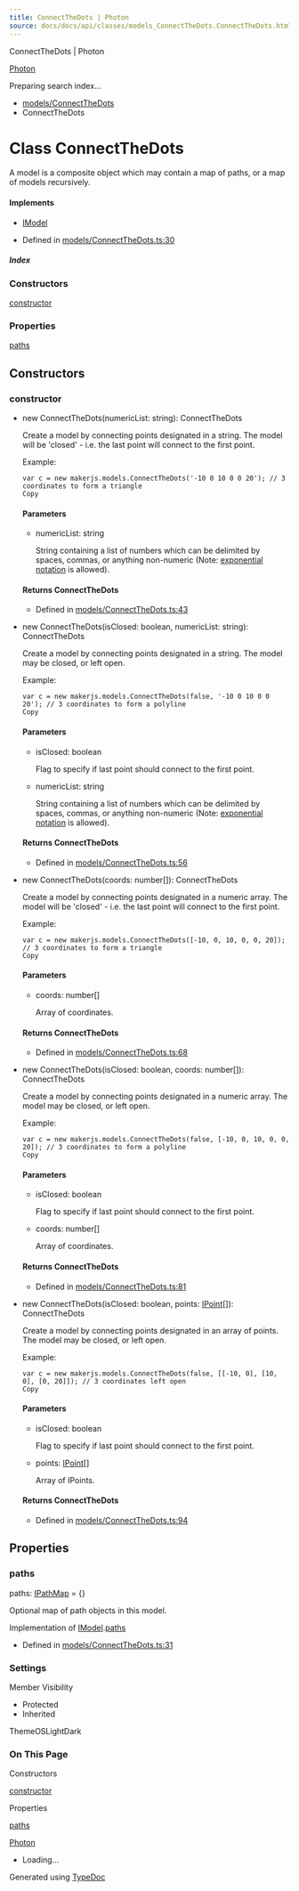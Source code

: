```yaml
---
title: ConnectTheDots | Photon
source: docs/docs/api/classes/models_ConnectTheDots.ConnectTheDots.html
---
```


ConnectTheDots | Photon

[Photon](../index.html)




Preparing search index...

* [models/ConnectTheDots](../modules/models_ConnectTheDots.html)
* ConnectTheDots

# Class ConnectTheDots

A model is a composite object which may contain a map of paths, or a map of models recursively.

#### Implements

* [IModel](../interfaces/core_schema.IModel.html)

* Defined in [models/ConnectTheDots.ts:30](https://github.com/mwhite454/photon/blob/main/packages/photon/src/models/ConnectTheDots.ts#L30)

##### Index

### Constructors

[constructor](#constructor)

### Properties

[paths](#paths)

## Constructors

### constructor

* new ConnectTheDots(numericList: string): ConnectTheDots

  Create a model by connecting points designated in a string. The model will be 'closed' - i.e. the last point will connect to the first point.

  Example:

  ```
  var c = new makerjs.models.ConnectTheDots('-10 0 10 0 0 20'); // 3 coordinates to form a triangle
  Copy
  ```

  #### Parameters

  + numericList: string

    String containing a list of numbers which can be delimited by spaces, commas, or anything non-numeric (Note: [exponential notation](https://developer.mozilla.org/en-US/docs/Web/JavaScript/Reference/Global_Objects/Number/toExponential) is allowed).

  #### Returns ConnectTheDots

  + Defined in [models/ConnectTheDots.ts:43](https://github.com/mwhite454/photon/blob/main/packages/photon/src/models/ConnectTheDots.ts#L43)
* new ConnectTheDots(isClosed: boolean, numericList: string): ConnectTheDots

  Create a model by connecting points designated in a string. The model may be closed, or left open.

  Example:

  ```
  var c = new makerjs.models.ConnectTheDots(false, '-10 0 10 0 0 20'); // 3 coordinates to form a polyline
  Copy
  ```

  #### Parameters

  + isClosed: boolean

    Flag to specify if last point should connect to the first point.
  + numericList: string

    String containing a list of numbers which can be delimited by spaces, commas, or anything non-numeric (Note: [exponential notation](https://developer.mozilla.org/en-US/docs/Web/JavaScript/Reference/Global_Objects/Number/toExponential) is allowed).

  #### Returns ConnectTheDots

  + Defined in [models/ConnectTheDots.ts:56](https://github.com/mwhite454/photon/blob/main/packages/photon/src/models/ConnectTheDots.ts#L56)
* new ConnectTheDots(coords: number[]): ConnectTheDots

  Create a model by connecting points designated in a numeric array. The model will be 'closed' - i.e. the last point will connect to the first point.

  Example:

  ```
  var c = new makerjs.models.ConnectTheDots([-10, 0, 10, 0, 0, 20]); // 3 coordinates to form a triangle
  Copy
  ```

  #### Parameters

  + coords: number[]

    Array of coordinates.

  #### Returns ConnectTheDots

  + Defined in [models/ConnectTheDots.ts:68](https://github.com/mwhite454/photon/blob/main/packages/photon/src/models/ConnectTheDots.ts#L68)
* new ConnectTheDots(isClosed: boolean, coords: number[]): ConnectTheDots

  Create a model by connecting points designated in a numeric array. The model may be closed, or left open.

  Example:

  ```
  var c = new makerjs.models.ConnectTheDots(false, [-10, 0, 10, 0, 0, 20]); // 3 coordinates to form a polyline
  Copy
  ```

  #### Parameters

  + isClosed: boolean

    Flag to specify if last point should connect to the first point.
  + coords: number[]

    Array of coordinates.

  #### Returns ConnectTheDots

  + Defined in [models/ConnectTheDots.ts:81](https://github.com/mwhite454/photon/blob/main/packages/photon/src/models/ConnectTheDots.ts#L81)
* new ConnectTheDots(isClosed: boolean, points: [IPoint](../interfaces/core_schema.IPoint.html)[]): ConnectTheDots

  Create a model by connecting points designated in an array of points. The model may be closed, or left open.

  Example:

  ```
  var c = new makerjs.models.ConnectTheDots(false, [[-10, 0], [10, 0], [0, 20]]); // 3 coordinates left open
  Copy
  ```

  #### Parameters

  + isClosed: boolean

    Flag to specify if last point should connect to the first point.
  + points: [IPoint](../interfaces/core_schema.IPoint.html)[]

    Array of IPoints.

  #### Returns ConnectTheDots

  + Defined in [models/ConnectTheDots.ts:94](https://github.com/mwhite454/photon/blob/main/packages/photon/src/models/ConnectTheDots.ts#L94)

## Properties

### paths

paths: [IPathMap](../interfaces/core_schema.IPathMap.html) = {}

Optional map of path objects in this model.

Implementation of [IModel](../interfaces/core_schema.IModel.html).[paths](../interfaces/core_schema.IModel.html#paths)

* Defined in [models/ConnectTheDots.ts:31](https://github.com/mwhite454/photon/blob/main/packages/photon/src/models/ConnectTheDots.ts#L31)

### Settings

Member Visibility

* Protected
* Inherited

ThemeOSLightDark

### On This Page

Constructors

[constructor](#constructor)

Properties

[paths](#paths)

[Photon](../index.html)

* Loading...

Generated using [TypeDoc](https://typedoc.org/)
